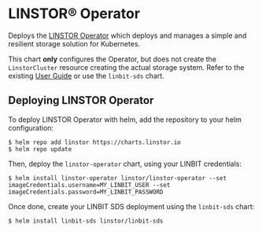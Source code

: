 # LINSTOR® Operator

Deploys the [LINSTOR Operator](https://charts.linstor.io/) which deploys and manages a simple
and resilient storage solution for Kubernetes.

This chart **only** configures the Operator, but does not create the `LinstorCluster` resource creating the actual
storage system. Refer to the existing [User Guide](https://linbit.com/drbd-user-guide/linstor-guide-1_0-en/#s-kubernetes-deploy-linbit-sds-for-k8s-operator-v2)
or use the `linbit-sds` chart.

## Deploying LINSTOR Operator

To deploy LINSTOR Operator with helm, add the repository to your helm configuration:

```
$ helm repo add linstor https://charts.linstor.io
$ helm repo update 
```

Then, deploy the `linstor-operator` chart, using your LINBIT credentials:

```
$ helm install linstor-operator linstor/linstor-operator --set imageCredentials.username=MY_LINBIT_USER --set imageCredentials.password=MY_LINBIT_PASSWORD
```

Once done, create your LINBIT SDS deployment using the `linbit-sds` chart:

```
$ helm install linbit-sds linstor/linbit-sds
```
